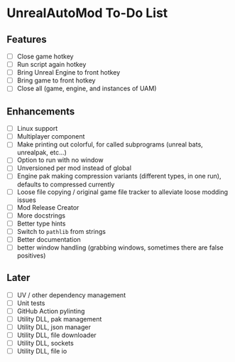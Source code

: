 # UnrealAutoMod To-Do List

## Features
- [ ] Close game hotkey
- [ ] Run script again hotkey
- [ ] Bring Unreal Engine to front hotkey
- [ ] Bring game to front hotkey
- [ ] Close all (game, engine, and instances of UAM)

## Enhancements
- [ ] Linux support
- [ ] Multiplayer component
- [ ] Make printing out colorful, for called subprograms (unreal bats, unrealpak, etc...)
- [ ] Option to run with no window
- [ ] Unversioned per mod instead of global
- [ ] Engine pak making compression variants (different types, in one run), defaults to compressed currently
- [ ] Loose file copying / original game file tracker to alleviate loose modding issues
- [ ] Mod Release Creator
- [ ] More docstrings
- [ ] Better type hints
- [ ] Switch to `pathlib` from strings
- [ ] Better documentation
- [ ] better window handling (grabbing windows, sometimes there are false positives)

## Later
- [ ] UV / other dependency management
- [ ] Unit tests
- [ ] GitHub Action pylinting
- [ ] Utility DLL, pak management
- [ ] Utility DLL, json manager
- [ ] Utility DLL, file downloader
- [ ] Utility DLL, sockets
- [ ] Utility DLL, file io
